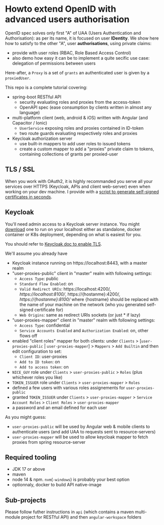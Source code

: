 # Howto extend OpenID with advanced users authorisation

OpenID spec solves only first "A" of UAA (Users Authentication and Authorisation): as per its name, it is focused on user __IDentity__.
We show here how to satisfy to the other "A", user __authorisations__, using private claims:
- provide with user roles (RBAC, Role Based Access Control)
- also demo how easy it can be to implement a quite secific use case: delegation of permissions between users

Here-after, a `Proxy` is a set of `grants` an authenticated user is given by a `proxiedUser`.

This repo is a complete tutorial covering:
- spring-boot RESTful API
  * security evaluating roles and proxies from the access-token
  * OpenAPI spec (ease consumption by clients written in almost any language)
- multi-platform client (web, android & iOS) written with Angular (and Capacitor / Ionic)
  * `UserService` exposing roles and proxies contained in ID-token
  * two route guards evaluating respectively roles and proxies
- Keycloak authorization server
  * use built-in mappers to add user roles to issued tokens
  * create a custom mapper to add a "proxies" private claim to tokens, containing collections of grants per proxied-user

## TLS / SSL
When you work with OAuth2, it is highly recommanded you serve all your services over HTTPS (Keycloak, APIs and client web-server) even when working on your dev machine. I provide with a [script to generate self-signed certificates in seconds](https://github.com/ch4mpy/self-signed-certificate-generation).

## Keycloak
You'll need admin access to a Keycloak server instance. You might [download](https://www.keycloak.org/downloads) one to run on your localhost either as standalone, docker container or K8s deployment, depending on what is easiest for you.

You should refer to [Keycloak doc to enable TLS](https://www.keycloak.org/server/enabletls).

We'll assume you already have
- Keycloak instance running on https://localhost:8443, with a master realm
- "user-proxies-public" client in "master" realm with following settings:
  * `Access Type`: public
  * `Standard Flow Enabled`: on
  * `Valid Redirect URIs`: https://localhost:4200/*, https://localhost:8100/*, https://{hostanme}:4200/*, https://{hostanme}:8100/* where {hostname} should be replaced with the name of your machine on the network (who you generated self-signed certificate for)
  * `Web Origins`: same as redirect URIs sockets (or just * if lazy)
- "user-proxies-mapper" client in "master" realm with following settings:
  * `Access Type`: confidential
  * `Service Accounts Enabled` and `Authorization Enabled`: on, other flows off
- enabled "client roles" mapper for both clients: under `Clients` > [`user-proxies-public` | `user-proxies-mapper`] > `Mappers` > `Add Builtin` and then edit configuration to set:
  * `Client ID`: user-proxies
  * `Add to ID token`: on
  * `Add to access token`: on
- `NICE_GUY` role under `Clients` > `user-proxies-public` > `Roles` (plus whichever roles you like)
- `TOKEN_ISSUER` role under `Clients` > `user-proxies-mapper` > `Roles`
- defined a few users with various roles assignements for `user-proxies-public`
- granted `TOKEN_ISSUER` under `Clients` > `user-proxies-mapper` > `Service Account Roles` > `Client Roles` > `user-proxies-mapper`
- a password and an email defined for each user

As you might guess:
- `user-proxies-public` will be used by Angular web & mobile clients to authenticate users (and add UAA to requests sent to resource-servers)
- `user-proxies-mapper` will be used to allow keycloak mapper to fetch proxies from spring resource-server

## Required tooling
- JDK 17 or above
- maven
- node 14 & npm. `nvm`(`-windows`) is probably your best option
- optionnaly, docker to build API native-image

## Sub-projects
Please follow futher instructions in `api` (which contains a maven multi-module project for RESTful API) and then `angular-workspace` folders
